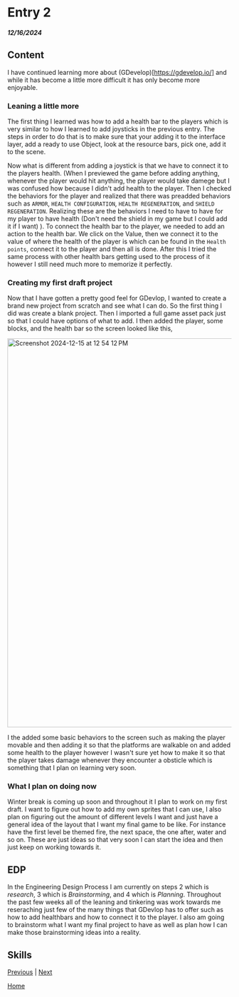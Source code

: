 # Entry 2
##### 12/16/2024

## Content
I have continued learning more about (GDevelop)[https://gdevelop.io/] and while it has become a little more difficult it has only become more enjoyable.

### Leaning a little more
The first thing I learned was how to add a health bar to the players which is very similar to how I learned to add joysticks in the previous entry. The steps in order to do that is to make sure that your adding it to the interface layer, add a ready to use Object, look at the resource bars, pick one, add it to the scene. 

Now what is different from adding a joystick is that we have to connect it to the players health. (When I previewed the game before adding anything, whenever the player would hit anything, the player would take damege but I was confused how because I didn't add health to the player. Then I checked the behaviors for the player and realized that there was preadded behaviors such as `ARMOR`, `HEALTH CONFIGURATION`, `HEALTH REGENERATION`, and `SHIELD REGENERATION`. Realizing these are the behaviors I need to have to have for my player to have health (Don't need the shield in my game but I could add it if I want) ). To connect the health bar to the player, we needed to add an action to the health bar. We click on the Value, then we connect it to the value of where the health of the player is which can be found in the `Health points`, connect it to the player and then all is done. After this I tried the same process with other health bars getting used to the process of it however I still need much more to memorize it perfectly.  

### Creating my first draft project
Now that I have gotten a pretty good feel for GDevlop, I wanted to create a brand new project from scratch and see what I can do. So the first thing I did was create a blank project. Then I imported a full game asset pack just so that I could have options of what to add. I then added the player, some blocks, and the health bar so the screen looked like this,

 <img width="872" alt="Screenshot 2024-12-15 at 12 54 12 PM" src="https://github.com/user-attachments/assets/260a70ee-5614-4748-9b36-181e76be5be8" />

 I the added some basic behaviors to the screen such as making the player movable and then adding it so that the platforms are walkable on and added some health to the player however I wasn't sure yet how to make it so that the player takes damage whenever they encounter a obsticle which is something that I plan on learning very soon.

### What I plan on doing now
Winter break is coming up soon and throughout it I plan to work on my first draft. I want to figure out how to add my own sprites that I can use, I also plan on figuring out the amount of different levels I want and just have a general idea of the layout that I want my final game to be like. For instance have the first level be themed fire, the next space, the one after, water and so on. These are just ideas so that very soon I can start the idea and then just keep on working towards it. 
 
## EDP
In the Engineering Design Process I am currently on steps 2 which is *research*, 3 which is *Brainstorming*, and 4 which is *Planning*. Throughout the past few weeks all of the leaning and tinkering was work towards me reseraching just few of the many things that GDevlop has to offer such as how to add healthbars and how to connect it to the player. I also am going to brainstorm what I want my final project to have as well as plan how I can make those brainstorming ideas into a reality. 

## Skills

[Previous](entry01.md) | [Next](entry03.md)

[Home](../README.md)
